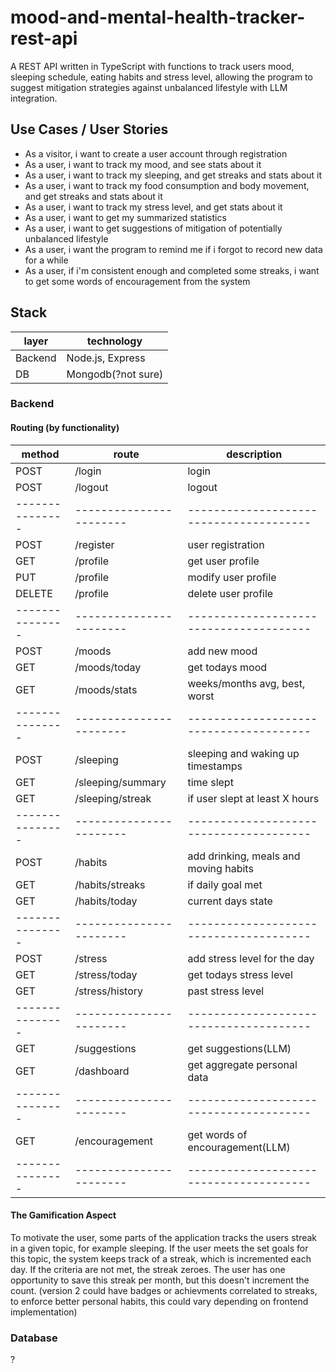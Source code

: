# mood-and-mental-health-tracker-rest-api

A REST API written in TypeScript with functions to track users mood, sleeping schedule, eating habits and stress level, allowing the program to suggest mitigation strategies against unbalanced lifestyle with LLM integration.

## Use Cases / User Stories

- As a visitor, i want to create a user account through registration
- As a user, i want to track my mood, and see stats about it
- As a user, i want to track my sleeping, and get streaks and stats about it
- As a user, i want to track my food consumption and body movement, and get streaks and stats about it
- As a user, i want to track my stress level, and get stats about it
- As a user, i want to get my summarized statistics
- As a user, i want to get suggestions of mitigation of potentially unbalanced lifestyle
- As a user, i want the program to remind me if i forgot to record new data for a while
- As a user, if i'm consistent enough and completed some streaks, i want to get some words of encouragement from the system

## Stack

| layer     | technology        |
|-----------|-------------------|
| Backend   | Node.js, Express  |
| DB        | Mongodb(?not sure)|

### Backend

#### Routing (by functionality)

| method        | route                 | description                           |
|---------------|-----------------------|---------------------------------------|
| POST          | /login                | login                                 |
| POST          | /logout               | logout                                |
|---------------|-----------------------|---------------------------------------|
| POST          | /register             | user registration                     |
| GET           | /profile              | get user profile                      |
| PUT           | /profile              | modify user profile                   |
| DELETE        | /profile              | delete user profile                   |
|---------------|-----------------------|---------------------------------------|
| POST          | /moods                | add new mood                          |
| GET           | /moods/today          | get todays mood                       |
| GET           | /moods/stats          | weeks/months avg, best, worst         |
|---------------|-----------------------|---------------------------------------|
| POST          | /sleeping             | sleeping and waking up timestamps     |
| GET           | /sleeping/summary     | time slept                            |
| GET           | /sleeping/streak      | if user slept at least X hours        |
|---------------|-----------------------|---------------------------------------|
| POST          | /habits               | add drinking, meals and moving habits |
| GET           | /habits/streaks       | if daily goal met                     |
| GET           | /habits/today         | current days state                    |
|---------------|-----------------------|---------------------------------------|
| POST          | /stress               | add stress level for the day          |
| GET           | /stress/today         | get todays stress level               |
| GET           | /stress/history       | past stress level                     |
|---------------|-----------------------|---------------------------------------|
| GET           | /suggestions          | get suggestions(LLM)                  |
| GET           | /dashboard            | get aggregate personal data           |
|---------------|-----------------------|---------------------------------------|
| GET           | /encouragement        | get words of encouragement(LLM)       |
|---------------|-----------------------|---------------------------------------|

#### The Gamification Aspect

To motivate the user, some parts of the application tracks the users streak in a given topic, for example sleeping. If the user meets the set goals for this topic, the system keeps track of a streak, which is incremented each day. If the criteria are not met, the streak zeroes. The user has one opportunity to save this streak per month, but this doesn't increment the count.
(version 2 could have badges or achievments correlated to streaks, to enforce better personal habits, this could vary depending on frontend implementation)

### Database

?
